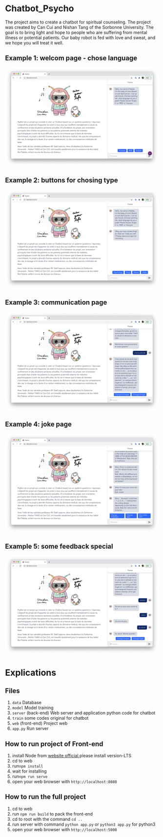 # Chatbot_Psycho

The project aims to create a chatbot for spiritual counseling. The project was created by Can Cui and Nishan Tang of the Sorbonne University. The goal is to bring light and hope to people who are suffering from mental illness or potential patients. Our baby robot is fed with love and sweat, and we hope you will treat it well.

## Example 1: welcom page - chose language
![Image text](img-folder/welcome_page.png)

## Example 2: buttons for chosing type
![Image text](img-folder/chose_type.png)

## Example 3: communication page
![Image text](img-folder/communication_page_ex.png)

## Example 4: joke page
![Image text](img-folder/joke_page.png)

## Example 5: some feedback special
![Image text](img-folder/feedback_special.png)

# Explications

## Files

1. `data` Database
2. `model` Model training
3. `server` (back-end) Web server and application python code for chatbot
4. `train` some codes original for chatbot
5. `web` (front-end) Project web
6. `app.py` Run server


## How to run project of Front-end

1. install Node from [website official](https://nodejs.org/en/),please install version-LTS
2. cd to web
3. run`npm install`
4. wait for installing
5. run`npm run serve`
6. open your web browser with `http://localhost:8080`

## How to run the full project

1. cd to web
2. run `npm run build` to pack the front-end
3. cd to root with the command `cd ..` 
4. run server with command `python app.py` or `python3 app.py` for python3
5. open your web browser with `http://localhost:5000`
